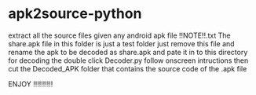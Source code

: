 # apk2source-python
extract all the source files given any android apk file
!!NOTE!!.txt
The share.apk file in this folder is just a test folder 
just remove this file and rename the apk to be decoded as share.apk
and pate it in to this directory for decoding
the double click Decoder.py
follow onscreen intructions
then cut the Decoded_APK folder that contains the source code of the .apk file

ENJOY !!!!!!!!!!
